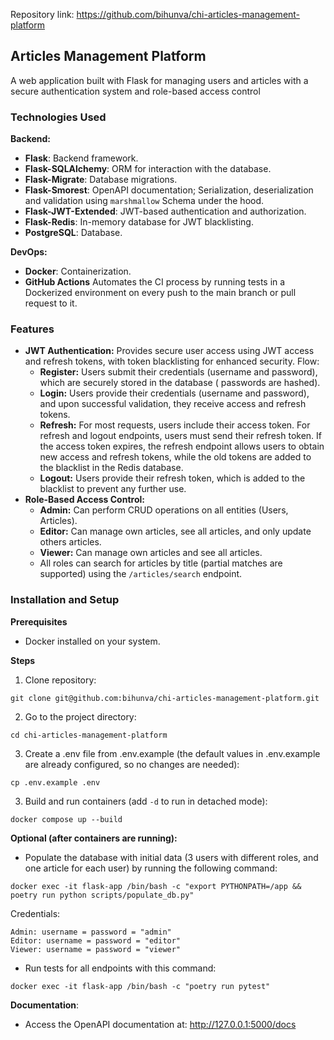 Repository link: https://github.com/bihunva/chi-articles-management-platform

## Articles Management Platform

<p>A web application built with Flask for managing users and articles with a secure authentication system and role-based access control</p>

### Technologies Used

**Backend:**

- **Flask**: Backend framework.
- **Flask-SQLAlchemy**: ORM for interaction with the database.
- **Flask-Migrate**: Database migrations.
- **Flask-Smorest**: OpenAPI documentation; Serialization, deserialization and validation using `marshmallow` Schema
  under the hood.
- **Flask-JWT-Extended**: JWT-based authentication and authorization.
- **Flask-Redis**: In-memory database for JWT blacklisting.
- **PostgreSQL**: Database.

**DevOps:**

- **Docker**: Containerization.
- **GitHub Actions** Automates the CI process by running tests in a Dockerized environment on every push to the main branch or pull request to it.

### Features

- **JWT Authentication:** Provides secure user access using JWT access and refresh tokens, with token blacklisting for
  enhanced security. Flow:
    - **Register:** Users submit their credentials (username and password), which are securely stored in the database (
      passwords are hashed).
    - **Login:** Users provide their credentials (username and password), and upon successful validation, they receive
      access and refresh tokens.
    - **Refresh:** For most requests, users include their access token. For refresh and logout endpoints, users must
      send their refresh token. If the access token expires, the refresh endpoint allows users to obtain new access and
      refresh tokens, while the old tokens are added to the blacklist in the Redis database.
    - **Logout:** Users provide their refresh token, which is added to the blacklist to prevent any further use.
- **Role-Based Access Control:**
    - **Admin:** Can perform CRUD operations on all entities (Users, Articles).
    - **Editor:** Can manage own articles, see all articles, and only update others articles.
    - **Viewer:** Can manage own articles and see all articles.
    - All roles can search for articles by title (partial matches are supported) using the `/articles/search` endpoint.

### Installation and Setup

**Prerequisites**

- Docker installed on your system.

**Steps**

1. Clone repository:

```
git clone git@github.com:bihunva/chi-articles-management-platform.git
```

2. Go to the project directory:

```
cd chi-articles-management-platform
```

3. Create a .env file from .env.example (the default values in .env.example are already configured, so no changes are
   needed):

```
cp .env.example .env
```

3. Build and run containers (add `-d` to run in detached mode):

```
docker compose up --build
```

**Optional (after containers are running):**

- Populate the database with initial data (3 users with different roles, and one article for each user) by running the
  following command:

```
docker exec -it flask-app /bin/bash -c "export PYTHONPATH=/app && poetry run python scripts/populate_db.py"
```

Credentials:
```
Admin: username = password = "admin"
Editor: username = password = "editor"
Viewer: username = password = "viewer"
```
    

- Run tests for all endpoints with this command:

```
docker exec -it flask-app /bin/bash -c "poetry run pytest"
```

**Documentation**:

- Access the OpenAPI documentation at: http://127.0.0.1:5000/docs
